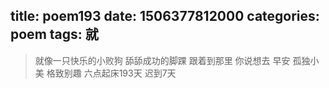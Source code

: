title: poem193
date: 1506377812000
categories: poem
tags: 就
---
> 就像一只快乐的小败狗
舔舔成功的脚踝
跟着到那里
你说想去
早安
孤独小美
格致别趣
六点起床193天 迟到7天